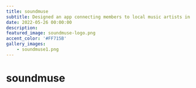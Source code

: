 ```yaml
---
title: soundmuse
subtitle: Designed an app connecting members to local music artists in my spare time.
date: 2022-05-26 00:00:00
description: 
featured_image: soundmuse-logo.png
accent_color: '#FF715B'
gallery_images:
    - soundmuse1.png
---
```

# soundmuse
<img src="{{ '/images/projects/soundmuse1.png' }}" alt="">
<img src="{{ '/images/projects/soundmuse2.png' }}" alt="">

